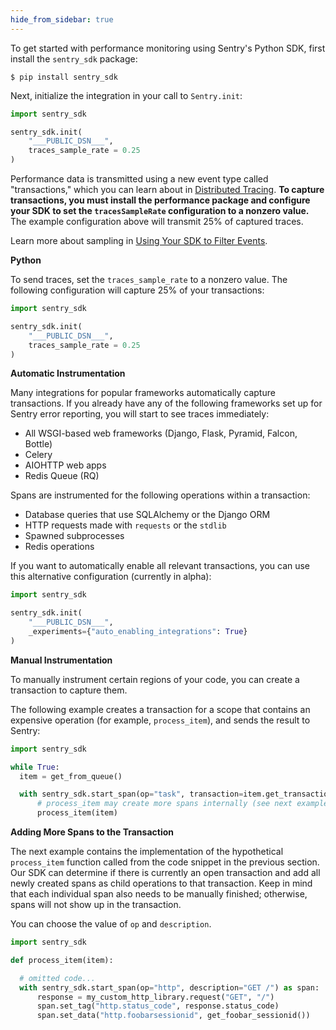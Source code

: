 ```yaml
---
hide_from_sidebar: true
---
```


To get started with performance monitoring using Sentry's Python SDK, first install the `sentry_sdk` package:

```
$ pip install sentry_sdk
```

Next, initialize the integration in your call to `Sentry.init`:

```python
import sentry_sdk

sentry_sdk.init(
    "___PUBLIC_DSN___", 
    traces_sample_rate = 0.25
)
```

Performance data is transmitted using a new event type called "transactions," which you can learn about in [Distributed Tracing](/performance-monitoring/distributed-tracing/#traces-transactions-and-spans). **To capture transactions, you must install the performance package and configure your SDK to set the `tracesSampleRate` configuration to a nonzero value.** The example configuration above will transmit 25% of captured traces.

Learn more about sampling in [Using Your SDK to Filter Events](/error-reporting/configuration/filtering/).

**Python**

To send traces, set the `traces_sample_rate` to a nonzero value. The following configuration will capture 25% of your transactions:

```python
import sentry_sdk

sentry_sdk.init(
    "___PUBLIC_DSN___", 
    traces_sample_rate = 0.25
)
```

**Automatic Instrumentation**

Many integrations for popular frameworks automatically capture transactions. If you already have any of the following frameworks set up for Sentry error reporting, you will start to see traces immediately:

- All WSGI-based web frameworks (Django, Flask, Pyramid, Falcon, Bottle)
- Celery
- AIOHTTP web apps
- Redis Queue (RQ)

Spans are instrumented for the following operations within a transaction:

- Database queries that use SQLAlchemy or the Django ORM
- HTTP requests made with `requests` or the `stdlib`
- Spawned subprocesses
- Redis operations

If you want to automatically enable all relevant transactions, you can use this alternative configuration (currently in alpha):

```python
import sentry_sdk

sentry_sdk.init(
    "___PUBLIC_DSN___",
    _experiments={"auto_enabling_integrations": True}
)
```

**Manual Instrumentation**

<!-- WIZARD python-tracing -->

To manually instrument certain regions of your code, you can create a transaction to capture them.

The following example creates a transaction for a scope that contains an expensive operation (for example, `process_item`), and sends the result to Sentry:

```python
import sentry_sdk

while True:
  item = get_from_queue()

  with sentry_sdk.start_span(op="task", transaction=item.get_transaction()):
      # process_item may create more spans internally (see next examples)
      process_item(item)
```

**Adding More Spans to the Transaction**

The next example contains the implementation of the hypothetical `process_item` function called from the code snippet in the previous section. Our SDK can determine if there is currently an open transaction and add all newly created spans as child operations to that transaction. Keep in mind that each individual span also needs to be manually finished; otherwise, spans will not show up in the transaction.

You can choose the value of `op` and `description`.

```python
import sentry_sdk

def process_item(item):

  # omitted code...
  with sentry_sdk.start_span(op="http", description="GET /") as span:
      response = my_custom_http_library.request("GET", "/")
      span.set_tag("http.status_code", response.status_code)
      span.set_data("http.foobarsessionid", get_foobar_sessionid())
```

<!-- ENDWIZARD -->
